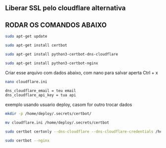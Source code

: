 ## Liberar SSL pelo cloudflare alternativa

## RODAR OS COMANDOS ABAIXO ##


```bash
sudo apt-get update
```
```bash
sudo apt-get install certbot
```

```bash
sudo apt-get install python3-certbot-dns-cloudflare
```

```bash
sudo apt-get install python3-certbot-nginx
```

Criar esse arquivo com dados abaixo, com nano para salvar aperta Ctrl + x
```bash
nano cloudflare.ini
```

```bash
dns_cloudflare_email = teu email
dns_cloudflare_api_key = tua api
```

exemplo usando usuario deploy, casom for outro trocar dados
```bash
mkdir -p /home/deploy/.secrets/certbot/
```

```bash
mv cloudflare.ini /home/deploy/.secrets/certbot
```

```bash
sudo certbot certonly --dns-cloudflare --dns-cloudflare-credentials /home/deploy/.secrets/certbot/cloudflare.ini -d frontend.seudominio.com.br -d backend.seudominio.com.br --dns-cloudflare-propagation-seconds 60
```

```bash
sudo certbot --nginx
```